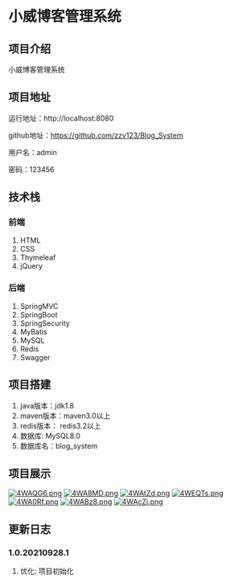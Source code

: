 # 小威博客管理系统

## 项目介绍

小威博客管理系统

## 项目地址

运行地址：http://localhost:8080

github地址：https://github.com/zzv123/Blog_System

用户名：admin

密码：123456

## 技术栈

### 前端
1. HTML
2. CSS
3. Thymeleaf
4. jQuery
### 后端
1. SpringMVC
2. SpringBoot
3. SpringSecurity
4. MyBatis
5. MySQL
6. Redis
7. Swagger

## 项目搭建

1. java版本：jdk1.8
2. maven版本：maven3.0以上
3. redis版本： redis3.2以上   
3. 数据库: MySQL8.0
3. 数据库名：blog_system

## 项目展示
[![4WAQG6.png](https://z3.ax1x.com/2021/09/28/4WAQG6.png)](https://imgtu.com/i/4WAQG6)
[![4WA8MD.png](https://z3.ax1x.com/2021/09/28/4WA8MD.png)](https://imgtu.com/i/4WA8MD)
[![4WAtZd.png](https://z3.ax1x.com/2021/09/28/4WAtZd.png)](https://imgtu.com/i/4WAtZd)
[![4WEQTs.png](https://z3.ax1x.com/2021/09/28/4WEQTs.png)](https://imgtu.com/i/4WEQTs)
[![4WA0Rf.png](https://z3.ax1x.com/2021/09/28/4WA0Rf.png)](https://imgtu.com/i/4WA0Rf)
[![4WABz8.png](https://z3.ax1x.com/2021/09/28/4WABz8.png)](https://imgtu.com/i/4WABz8)
[![4WAcZj.png](https://z3.ax1x.com/2021/09/28/4WAcZj.png)](https://imgtu.com/i/4WAcZj)

## 更新日志
### 1.0.20210928.1
1. 优化: 项目初始化

